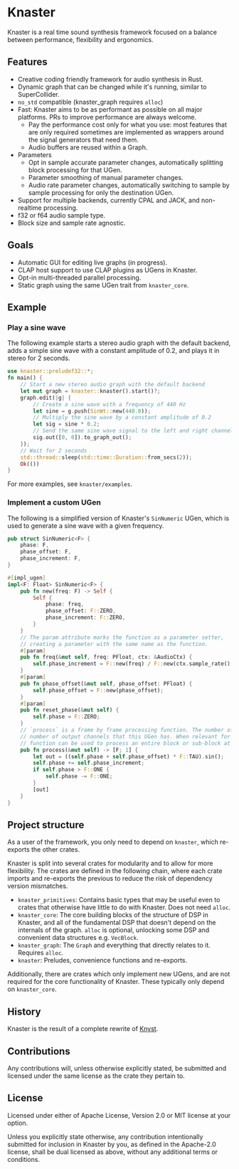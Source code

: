 # Knaster

Knaster is a real time sound synthesis framework focused on a balance between performance, flexibility and ergonomics.

## Features

- Creative coding friendly framework for audio synthesis in Rust.
- Dynamic graph that can be changed while it's running, similar to SuperCollider.
- `no_std` compatible (knaster_graph requires `alloc`)
- Fast: Knaster aims to be as performant as possible on all major platforms. PRs to improve performance are always welcome.
  - Pay the performance cost only for what you use: most features that are only required sometimes are implemented as wrappers around the signal generators that need them.
  - Audio buffers are reused within a Graph.
- Parameters
  - Opt in sample accurate parameter changes, automatically splitting block processing for that UGen.
  - Parameter smoothing of manual parameter changes.
  - Audio rate parameter changes, automatically switching to sample by sample processing for only the destination UGen.
- Support for multiple backends, currently CPAL and JACK, and non-realtime processing.
- f32 or f64 audio sample type.
- Block size and sample rate agnostic.

## Goals

- Automatic GUI for editing live graphs (in progress).
- CLAP host support to use CLAP plugins as UGens in Knaster.
- Opt-in multi-threaded parallel processing.
- Static graph using the same UGen trait from `knaster_core`.

## Example

### Play a sine wave

The following example starts a stereo audio graph with the default backend, adds a simple sine wave with a constant amplitude of 0.2, and plays it in stereo for 2 seconds.

```rust
use knaster::preludef32::*;
fn main() {
    // Start a new stereo audio graph with the default backend
    let mut graph = knaster::knaster().start()?;
    graph.edit(|g| {
        // Create a sine wave with a frequency of 440 Hz
        let sine = g.push(SinWt::new(440.0));
        // Multiply the sine wave by a constant amplitude of 0.2
        let sig = sine * 0.2;
        // Send the same sine wave signal to the left and right channels of the output
        sig.out([0, 0]).to_graph_out();
    });
    // Wait for 2 seconds
    std::thread::sleep(std::time::Duration::from_secs(2));
    Ok(())
}
```

For more examples, see `knaster/examples`.

### Implement a custom UGen

The following is a simplified version of Knaster's `SinNumeric` UGen, which is used to generate a sine wave with a given frequency.

```rust
pub struct SinNumeric<F> {
    phase: F,
    phase_offset: F,
    phase_increment: F,
}

#[impl_ugen]
impl<F: Float> SinNumeric<F> {
    pub fn new(freq: F) -> Self {
        Self {
            phase: freq,
            phase_offset: F::ZERO,
            phase_increment: F::ZERO,
        }
    }
    // The param attribute marks the function as a parameter setter,
    // creating a parameter with the same name as the function.
    #[param]
    pub fn freq(&mut self, freq: PFloat, ctx: &AudioCtx) {
        self.phase_increment = F::new(freq) / F::new(ctx.sample_rate() as f32);
    }
    #[param]
    pub fn phase_offset(&mut self, phase_offset: PFloat) {
        self.phase_offset = F::new(phase_offset);
    }
    #[param]
    pub fn reset_phase(&mut self) {
        self.phase = F::ZERO;
    }
    // `process` is a frame by frame processing function. The number of output samples determines the
    // number of output channels that this UGen has. When relevant for performance, the `process_block`
    // function can be used to process an entire block or sub-block at once.
    pub fn process(&mut self) -> [F; 1] {
        let out = ((self.phase + self.phase_offset) * F::TAU).sin();
        self.phase += self.phase_increment;
        if self.phase > F::ONE {
            self.phase -= F::ONE;
        }
        [out]
    }
}
```

## Project structure

As a user of the framework, you only need to depend on `knaster`, which re-exports the other crates.

Knaster is split into several crates for modularity and to allow for more flexibility.
The crates are defined in the following chain, where each crate imports and re-exports the previous to reduce the risk of dependency version mismatches.

- `knaster_primitives`: Contains basic types that may be useful even to crates that otherwise have little to do with Knaster. Does not need `alloc`.
- `knaster_core`: The core building blocks of the structure of DSP in Knaster, and all of the fundamental DSP that doesn't depend on the internals of the graph. `alloc` is optional, unlocking some DSP and convenient data structures e.g. `VecBlock`.
- `knaster_graph`: The `Graph` and everything that directly relates to it. Requires `alloc`.
- `knaster`: Preludes, convenience functions and re-exports.

Additionally, there are crates which only implement new UGens, and are not required for the core functionality of Knaster. These typically only depend on `knaster_core`.

## History

Knaster is the result of a complete rewrite of [Knyst](https://github.com/ErikNatanael/knyst).

## Contributions

Any contributions will, unless otherwise explicitly stated, be submitted and licensed under the same license as the crate they pertain to.

## License

Licensed under either of Apache License, Version 2.0 or MIT license at your option.

Unless you explicitly state otherwise, any contribution intentionally submitted for inclusion in Knaster by you, as defined in the Apache-2.0 license, shall be dual licensed as above, without any additional terms or conditions.
